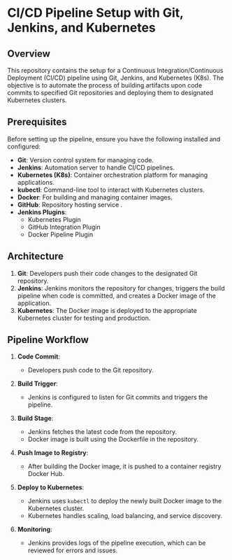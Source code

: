 # CI/CD Pipeline Setup with Git, Jenkins, and Kubernetes

## Overview

This repository contains the setup for a Continuous Integration/Continuous Deployment (CI/CD) pipeline using Git, Jenkins, and Kubernetes (K8s). The objective is to automate the process of building artifacts upon code commits to specified Git repositories and deploying them to designated Kubernetes clusters.

## Prerequisites

Before setting up the pipeline, ensure you have the following installed and configured:

- **Git**: Version control system for managing code.
- **Jenkins**: Automation server to handle CI/CD pipelines.
- **Kubernetes (K8s)**: Container orchestration platform for managing applications.
- **kubectl**: Command-line tool to interact with Kubernetes clusters.
- **Docker**: For building and managing container images.
- **GitHub**: Repository hosting service .
- **Jenkins Plugins**:
  - Kubernetes Plugin
  - GitHub Integration Plugin
  - Docker Pipeline Plugin

## Architecture

1. **Git**: Developers push their code changes to the designated Git repository.
2. **Jenkins**: Jenkins monitors the repository for changes, triggers the build pipeline when code is committed, and creates a Docker image of the application.
3. **Kubernetes**: The Docker image is deployed to the appropriate Kubernetes cluster for testing and production.

## Pipeline Workflow

1. **Code Commit**:
   - Developers push code to the Git repository.
   
2. **Build Trigger**:
   - Jenkins is configured to listen for Git commits and triggers the pipeline.
   
3. **Build Stage**:
   - Jenkins fetches the latest code from the repository.
   - Docker image is built using the Dockerfile in the repository.
   
4. **Push Image to Registry**:
   - After building the Docker image, it is pushed to a container registry Docker Hub.
   
5. **Deploy to Kubernetes**:
   - Jenkins uses `kubectl` to deploy the newly built Docker image to the Kubernetes cluster.
   - Kubernetes handles scaling, load balancing, and service discovery.

6. **Monitoring**:
   - Jenkins provides logs of the pipeline execution, which can be reviewed for errors and issues.
